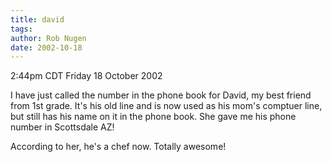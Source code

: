 ```yaml
---
title: david
tags: 
author: Rob Nugen
date: 2002-10-18
---
```


<p class=date>2:44pm CDT Friday 18 October 2002</p>

<p>I have just called the number in the phone book for David, my best
friend from 1st grade.  It's his old line and is now used as his mom's
comptuer line, but still has his name on it in the phone book.  She
gave me his phone number in Scottsdale AZ!</p>

<p>According to her, he's a chef now.  Totally awesome!</p>
